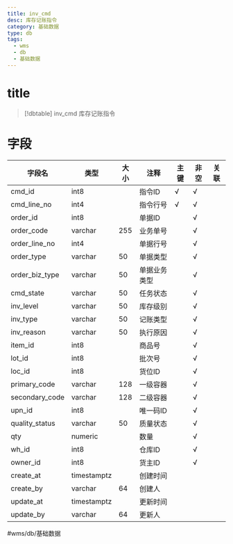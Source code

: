 ```yaml
---
title: inv_cmd
desc: 库存记账指令
category: 基础数据
type: db
tags:
  - wms
  - db
  - 基础数据
---
```


# title
>[!dbtable] inv_cmd
> 库存记账指令

# 字段
| 字段名 | 类型 | 大小 | 注释 | 主键 | 非空 | 关联 |
| --- | --- | --- | --- | --- | --- | --- |
| cmd_id | int8 |  | 指令ID | √ | √ |  |
| cmd_line_no | int4 |  | 指令行号 | √ | √ |  |
| order_id | int8 |  | 单据ID |  | √ |  |
| order_code | varchar | 255 | 业务单号 |  | √ |  |
| order_line_no | int4 |  | 单据行号 |  | √ |  |
| order_type | varchar | 50 | 单据类型 |  | √ |  |
| order_biz_type | varchar | 50 | 单据业务类型 |  | √ |  |
| cmd_state | varchar | 50 | 任务状态 |  | √ |  |
| inv_level | varchar | 50 | 库存级别 |  | √ |  |
| inv_type | varchar | 50 | 记账类型 |  | √ |  |
| inv_reason | varchar | 50 | 执行原因 |  | √ |  |
| item_id | int8 |  | 商品号 |  | √ |  |
| lot_id | int8 |  | 批次号 |  | √ |  |
| loc_id | int8 |  | 货位ID |  | √ |  |
| primary_code | varchar | 128 | 一级容器 |  | √ |  |
| secondary_code | varchar | 128 | 二级容器 |  | √ |  |
| upn_id | int8 |  | 唯一码ID |  | √ |  |
| quality_status | varchar | 50 | 质量状态 |  | √ |  |
| qty | numeric |  | 数量 |  | √ |  |
| wh_id | int8 |  | 仓库ID |  | √ |  |
| owner_id | int8 |  | 货主ID |  | √ |  |
| create_at | timestamptz |  | 创建时间 |  |  |  |
| create_by | varchar | 64 | 创建人 |  |  |  |
| update_at | timestamptz |  | 更新时间 |  |  |  |
| update_by | varchar | 64 | 更新人 |  |  |  |
#wms/db/基础数据
